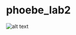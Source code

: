 # phoebe_lab2
![alt text](https://github.githubassets.com/images/modules/open_graph/github-mark.png)
